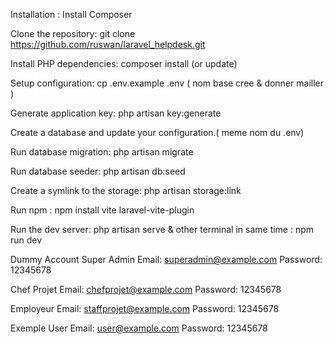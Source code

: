 Installation : 
Install Composer

Clone the repository: git clone https://github.com/ruswan/laravel_helpdesk.git

Install PHP dependencies: composer install (or update)

Setup configuration: cp .env.example .env ( nom base cree & donner mailler ) 

Generate application key: php artisan key:generate

Create a database and update your configuration.( meme nom du .env)

Run database migration: php artisan migrate

Run database seeder: php artisan db:seed

Create a symlink to the storage: php artisan storage:link

Run npm : npm install vite laravel-vite-plugin

Run the dev server: php artisan serve & other terminal in same time : npm run dev 






Dummy Account
Super Admin
Email: superadmin@example.com
Password: 12345678

Chef Projet
Email: chefprojet@example.com
Password: 12345678

Employeur
Email: staffprojet@example.com
Password: 12345678

Exemple User
Email: user@example.com
Password: 12345678

